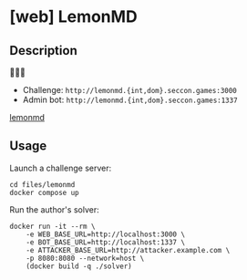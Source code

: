 # [web] LemonMD

## Description

🍋📝✨

- Challenge: `http://lemonmd.{int,dom}.seccon.games:3000`
- Admin bot: `http://lemonmd.{int,dom}.seccon.games:1337`

[lemonmd](files/lemonmd)

## Usage

Launch a challenge server:

```
cd files/lemonmd
docker compose up
```

Run the author's solver:
```
docker run -it --rm \
    -e WEB_BASE_URL=http://localhost:3000 \
    -e BOT_BASE_URL=http://localhost:1337 \
    -e ATTACKER_BASE_URL=http://attacker.example.com \
    -p 8080:8080 --network=host \
    (docker build -q ./solver)
```
